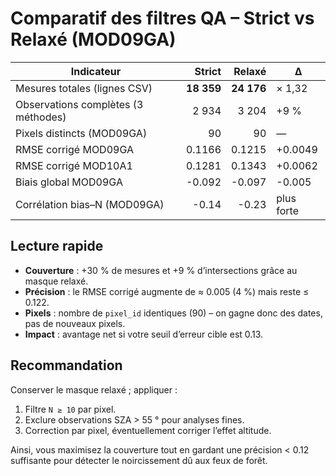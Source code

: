 # Comparatif des filtres QA – Strict vs Relaxé (MOD09GA)

| Indicateur | Strict | Relaxé | Δ |
|------------|-------:|-------:|----|
| Mesures totales (lignes CSV) | **18 359** | **24 176** | × 1,32 |
| Observations complètes (3 méthodes) | 2 934 | 3 204 | +9 % |
| Pixels distincts (MOD09GA) | 90 | 90 | — |
| RMSE corrigé MOD09GA | 0.1166 | 0.1215 | +0.0049 |
| RMSE corrigé MOD10A1 | 0.1281 | 0.1343 | +0.0062 |
| Biais global MOD09GA | -0.092 | -0.097 | -0.005 |
| Corrélation bias–N (MOD09GA) | -0.14 | -0.23 | plus forte |

## Lecture rapide
* **Couverture** : +30 % de mesures et +9 % d’intersections grâce au masque relaxé.
* **Précision** : le RMSE corrigé augmente de ≈ 0.005 (4 %) mais reste ≤ 0.122.
* **Pixels** : nombre de `pixel_id` identiques (90) – on gagne donc des dates, pas de nouveaux pixels.
* **Impact** : avantage net si votre seuil d’erreur cible est 0.13.

## Recommandation
Conserver le masque relaxé ; appliquer :
1. Filtre `N ≥ 10` par pixel.
2. Exclure observations SZA > 55 ° pour analyses fines.
3. Correction par pixel, éventuellement corriger l’effet altitude.

Ainsi, vous maximisez la couverture tout en gardant une précision < 0.12 suffisante pour détecter le noircissement dû aux feux de forêt. 